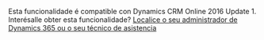 Esta funcionalidade é compatible con Dynamics CRM Online 2016 Update 1. Interésalle obter esta funcionalidade? [Localice o seu administrador de Dynamics 365 ou o seu técnico de asistencia](../basics/find-administrator-support.md)
